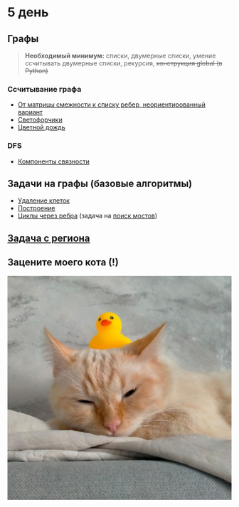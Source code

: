 # 5 день

## Графы

> **Необходимый минимум:** списки, двумерные списки, умение ссчитывать двумерные списки, рекурсия, ~~конструкция global (в Python)~~

### Ссчитывание графа
 - [От матрицы смежности к списку ребер, неориентированный вариант](https://informatics.msk.ru/mod/statements/view.php?chapterid=464#1)
 - [Светофорчики](https://informatics.msk.ru/mod/statements/view.php?chapterid=175#1)
 - [Цветной дождь](https://informatics.msk.ru/mod/statements/view.php?chapterid=176#1)
  
### DFS
 - [Компоненты связности](https://informatics.msk.ru/mod/statements/view.php?chapterid=111540#1)

## Задачи на графы (базовые алгоритмы)
 - [Удаление клеток](https://informatics.msk.ru/mod/statements/view.php?chapterid=652#1)
 - [Построение](https://informatics.msk.ru/mod/statements/view.php?chapterid=166#1)
 - [Циклы через ребра](https://informatics.msk.ru/mod/statements/view.php?chapterid=112824#1) (задача на [поиск мостов](http://www.e-maxx-ru.1gb.ru/algo/bridge_searching))

## [Задача с региона](https://informatics.msk.ru/mod/statements/view.php?chapterid=114540#1)

## Зацените моего кота (!)

![кот с уткой](image-1.png)